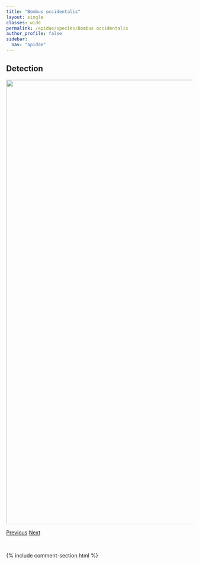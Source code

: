 ```yaml
---
title: "Bombus occidentalis"
layout: single
classes: wide
permalink: /apidae/species/Bombus occidentalis
author_profile: false
sidebar:
  nav: "apidae"
---
```


<h2>Detection</h2>

<a href="/ANBC/assets/figures/species/Bombus occidentalis/range-map.png">
<img src="/ANBC/assets/figures/species/Bombus occidentalis/range-map.png" height = "1200" width = "800">
</a>

<a href="/profiles/species/Bombus nevadensis" class="pagination--pager" title="PreviousName">Previous</a> <a href="/profiles/species/Bombus perplexus" class="pagination--pager" title="NextName">Next</a>

<p>&nbsp;</p>

{% include comment-section.html %}
